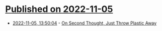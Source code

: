 # [Published on 2022-11-05](index.md)

* [2022-11-05, 13:50:04](https://news.ycombinator.com/item?id=33481459) - [On Second Thought, Just Throw Plastic Away](https://www.city-journal.org/greenpeace-admits-recycling-doesnt-work)
